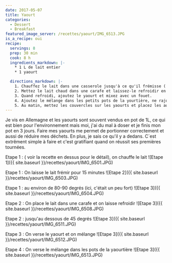 ```yaml
---
date: 2017-05-07
title: Yaourt
categories:
  - Dessert
  - Breakfast
featured_image_server: /recettes/yaourt/IMG_6513.JPG
is_a_recipe: oui
recipe:
  servings: 8
  prep: 30 min
  cook: 8 h
  ingredients_markdown: |-
    * 1 L de lait entier
    * 1 yaourt

  directions_markdown: |-
    1. Chauffez le lait dans une casserole jusqu'à ce qu'il frémisse ( au environ de 80-90 degrés) pendant 15 minutes. Ceci permet d'obtenir des yaourts plus fermes en dénaturant les protéine de lait. Vous pouvez obtenir plus d'infos sur la science des yaourts sur le blog [Ni Cru Ni Cuit](https://nicrunicuit.com/faire/fermenter/faire-ses-yaourts-maison/) 
    2. Mettez le lait chaud dans une carafe et laissez-le refroidir en dessous des 45 degrés. En effet, les bactéries permettant d´obtenir les yaourts meurent au delà de 50 degrés et sachant que la yaourtière chauffe. Il vaut mieux utiliser du lait refroidi.
    3. Quand refroidi, ajoutez le yaourt et mixez avec un fouet.
    4. Ajoutez le mélange dans les petits pots de la yourtière, ne rajoutez pas les couvercles. Refermez la yaourtière avec son couvercle et mettez la en marche. Ma yourtière vintage Seb chauffe pour 15 min et puis s'arrête gardant au chaud les yaourts pour la nuit.
    5. Au matin, mettez les couvercles sur les yaourts et placez les au frigo pour quelques heures. Le yaourts avec cette recette sont très fermes même après qu'on les mélange avec du sucre ou de la confiture. Pour des yaourts plus liquides, on peut ne faire chauffer le lait jusqu'à 30-40 degrés dans la première étape.
---
```


Je vis en Allemagne et les yaourts sont souvent vendus en pot de 1L, ce qui est bien pour l'environnement mais moi, j'ai du mal à doser et je finis mon pot en 3 jours. Faire mes yaourts me permet de portionner correctement et aussi de réduire mes déchets. En plus, je sais ce qu'il y a dedans.
C´est extrêment simple à faire et c'est gratifiant quand on réussit ses premières tournées.

Etape 1 : ( voir la recette en dessus pour le détail), on chauffe le lait
![Etape 1]({{ site.baseurl }}/recettes/yaourt/IMG_6501.JPG)

Etape 1 : On laisse le lait frémir pour 15 minutes
![Etape 2]({{ site.baseurl }}/recettes/yaourt/IMG_6503.JPG)

Etape 1 : au environ de 80-90 degrés (ici, c'était un peu fort)
![Etape 3]({{ site.baseurl }}/recettes/yaourt/IMG_6504.JPG)

Etape 2  : On place le lait dans une carafe et on laisse refroidir
![Etape 3]({{ site.baseurl }}/recettes/yaourt/IMG_6508.JPG)

Etape 2  : jusqu'au dessous de 45 degrés
![Etape 3]({{ site.baseurl }}/recettes/yaourt/IMG_6511.JPG)

Etape 3 : On verse le yaourt et on mélange
![Etape 3]({{ site.baseurl }}/recettes/yaourt/IMG_6512.JPG)

Etape 4 : On verse le mélange dans les pots de la yaourtière
![Etape 3]({{ site.baseurl }}/recettes/yaourt/IMG_6513.JPG)
